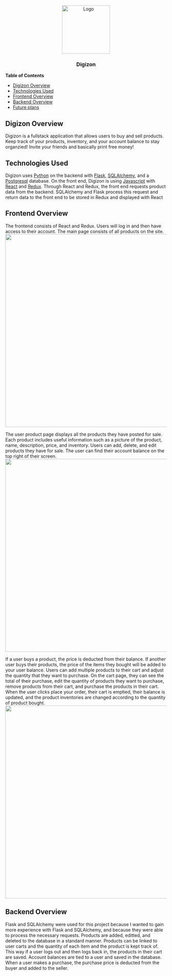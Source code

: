 <br />
<p align="center">
  <a href="https://digizon.herokuapp.com/login">
    <img src="https://cdn.discordapp.com/attachments/899805199613448233/903212248716173332/Digizon_2.png" alt="Logo" style="width:150px">
  </a>

  <h3 align="center">Digizon</h3>
   <p align="center">

</p>
</p>

**Table of Contents**
* [Digizon Overview](#digizon-overview)
* [Technologies Used](#technologies-used)
* [Frontend Overview](#frontend-overview)
* [Backend Overview](#backend-overview)
* [Future plans](#future-plans)

## Digizon Overview
Digizon is a fullstack application that allows users to buy and sell products. Keep track of your products, inventory, and your account balance to stay organzied! Invite your friends and basically print free money!

## Technologies Used
Digizon uses [Python](https://www.python.org/) on the backend with [Flask](https://flask.palletsprojects.com/en/2.0.x/), [SQLAlchemy](https://www.sqlalchemy.org/), and a [Postgresql](https://www.postgresql.org/) database.
On the front end, Digizon is using [Javascript](https://www.javascript.com/) with [React](https://reactjs.org/) and [Redux](https://redux.js.org/). Through React and Redux, the front end requests product data from the backend.
SQLAlchemy and Flask process this request and return data to the front end to be stored in Redux and displayed with React

## Frontend Overview
The frontend consists of React and Redux. Users will log in and then have access to their account. The main page consists of all products on the site.\
<img src="https://cdn.discordapp.com/attachments/899805199613448233/904546598497972244/Screen_Shot_2021-10-31_at_6.45.09_PM.png" width='600'>


The user product page displays all the products they have posted for sale. Each product includes useful information such as a picture of the product, name, description, price, and inventory. Users can add, delete, and edit products they have for sale. The user can find their account balance on the top right of their screen.\
<img src="https://cdn.discordapp.com/attachments/899805199613448233/904546713816150026/Screen_Shot_2021-10-31_at_6.45.38_PM.png" width='600'>


If a user buys a product, the price is deducted from their balance. If another user buys their products, the price of the items they bought will be added to your user balance. Users can add multiple products to their cart and adjust the quantity that they want to purchase. On the cart page, they can see the total of their purchase, edit the quantity of products they want to purchase, remove products from their cart, and purchase the products in their cart. When the user clicks place your order, their cart is emptied, their balance is updated, and the product inventories are changed according to the quantity of product bought.\
<img src="https://cdn.discordapp.com/attachments/899805199613448233/904546983170170920/Screen_Shot_2021-10-31_at_6.46.42_PM.png" width='600'>

## Backend Overview
Flask and SQLAlchemy were used for this project because I wanted to gain more experience with Flask and SQLAlchemy, and because they were able to process the necessary requests. Products are added, editted, and deleted to the database in a standard manner. Products can be linked to user carts and the quantity of each item and the product is kept track of. This way if a user logs out and then logs back in, the products in their cart are saved. Account balances are tied to a user and saved in the database. When a user makes a purchase, the purchase price is deducted from the buyer and added to the seller.

